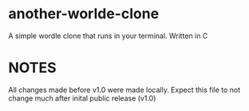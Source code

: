 # another-worlde-clone
A simple wordle clone that runs in your terminal. Written in C


# NOTES
All changes made before v1.0 were made locally. Expect this file to not change much after inital public release (v1.0)
